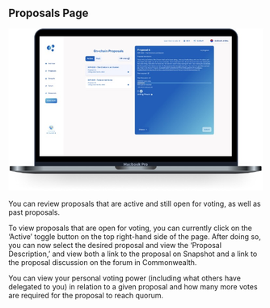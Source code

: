 ## Proposals Page

![](../../../.gitbook/assets/guides/proposals_1.jpeg)

You can review proposals that are active and still open for voting, as well as past proposals.

To view proposals that are open for voting, you can currently click on the ‘Active’ toggle button on the top right-hand side of the page. After doing so, you can now select the desired proposal and view the ‘Proposal Description,’ and view both a link to the proposal on Snapshot and a link to the proposal discussion on the forum in Commonwealth.

You can view your personal voting power (including what others have delegated to you) in relation to a given proposal and how many more votes are required for the proposal to reach quorum.